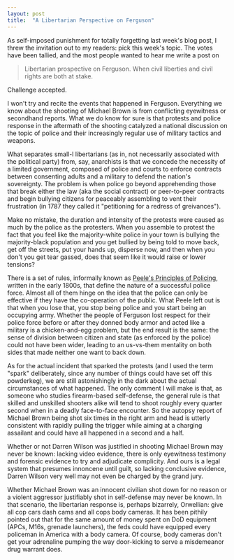 ```yaml
---
layout: post
title:  "A Libertarian Perspective on Ferguson"
---
```


As self-imposed punishment for totally forgetting last week's blog post, I threw the invitation out to my readers: pick this week's topic. The votes have been tallied, and the most people wanted to hear me write a post on

> Libertarian prospective on Ferguson. When civil liberties and civil rights are both at stake.

Challenge accepted.

I won't try and recite the events that happened in Ferguson. Everything we know about the shooting of Michael Brown is from conflicting eyewitness or secondhand reports. What we do know for sure is that protests and police response in the aftermath of the shooting catalyzed a national discussion on the topic of police and their increasingly regular use of military tactics and weapons.

What separates small-l libertarians (as in, not necessarily associated with the political party) from, say, anarchists is that we concede the necessity of a limited government, composed of police and courts to enforce contracts between consenting adults and a military to defend the nation's sovereignty. The problem is when police go beyond apprehending those that break either the law (aka the social contract) or peer-to-peer contracts and begin bullying citizens for peaceably assembling to vent their frustration (in 1787 they called it "petitioning for a redress of greivances"). 

Make no mistake, the duration and intensity of the protests were caused as much by the police as the protesters. When you assemble to protest the fact that you feel like the majority-white police in your town is bullying the majority-black population and you get bullied by being told to move back, get off the streets, put your hands up, disperse now, and then when you don't you get tear gassed, does that seem like it would raise or lower tensions?

There is a set of rules, informally known as [Peele's Principles of Policing](http://en.wikipedia.org/wiki/Peelian_Principles#The_Nine_Principles_of_Policing), written in the early 1800s, that define the nature of a successful police force. Almost all of them hinge on the idea that the police can only be effective if they have the co-operation of the public. What Peele left out is that when you lose that, you stop being police and you start being an occupying army. Whether the people of Ferguson lost respect for their police force before or after they donned body armor and acted like a military is a chicken-and-egg problem, but the end result is the same: the sense of division between citizen and state (as enforced by the police) could not have been wider, leading to an us-vs-them mentality on both sides that made neither one want to back down.

As for the actual incident that sparked the protests (and I used the term "spark" deliberately, since any number of things could have set off this powderkeg), we are still astonishingly in the dark about the actual circumstances of what happened. The only comment I will make is that, as someone who studies firearm-based self-defense, the general rule is that skilled and unskilled shooters alike will tend to shoot roughly every quarter second when in a deadly face-to-face encounter. So the autopsy report of Michael Brown being shot six times in the right arm and head is utterly consistent with rapidly pulling the trigger while aiming at a charging assailant and could have all happened in a second and a half.

Whether or not Darren Wilson was justified in shooting Michael Brown may never be known: lacking video evidence, there is only eyewitness testimony and forensic evidence to try and adjudicate complicity. And ours is a legal system that presumes innoncene until guilt, so lacking conclusive evidence, Darren Wilson very well may not even be charged by the grand jury. 

Whether Michael Brown was an innocent civilian shot down for no reason or a violent aggressor justifiably shot in self-defense may never be known. In that scenario, the libertarian response is, perhaps bizarrely, Orwellian: give all cop cars dash cams and all cops body cameras. It has been pithily pointed out that for the same amount of money spent on DoD equipment (APCs, M16s, grenade launchers), the feds could have equipped every policeman in America with a body camera. Of course, body cameras don't get your adrenaline pumping the way door-kicking to serve a misdemeanor drug warrant does.

